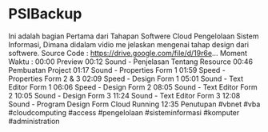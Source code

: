 # PSIBackup
Ini adalah bagian Pertama dari Tahapan Softwere Cloud Pengelolaan Sistem Informasi, Dimana didalam vidio me jelaskan mengenai tahap design dari softwere.  Source Code : https://drive.google.com/file/d/19r6e...  Moment Waktu :  00:00 Preview 00:12 Sound - Penjelasan Tentang Resource 00:46 Pembuatan Project 01:17 Sound - Properties Form 1 01:59 Speed - Properties Form 2 &amp; 3 02:09 Speed - Design Form 1 05:01 Sound - Text Editor Form 1 06:06 Speed - Design Form 2 08:05 Sound - Text Editor Form 2 10:05 Sound - Design Form 3 11:24 Sound - Text Editor Form 3 12:08 Sound - Program Design Form Cloud Running 12:35 Penutupan     #vbnet #vba #cloudcomputing #access #pengelolaan #sisteminformasi #komputer #administration
